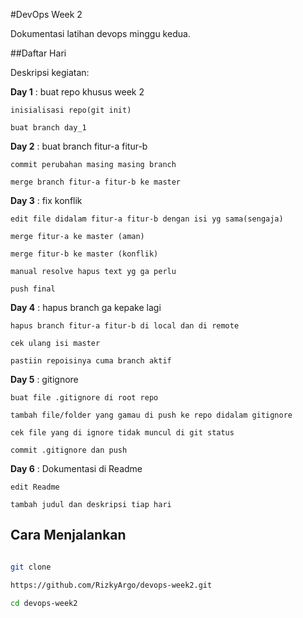 #DevOps Week 2

Dokumentasi latihan devops minggu kedua.

##Daftar Hari

Deskripsi kegiatan:

**Day 1** : buat repo khusus week 2

	inisialisasi repo(git init)

	buat branch day_1

**Day 2** : buat branch fitur-a fitur-b

	commit perubahan masing masing branch

	merge branch fitur-a fitur-b ke master

**Day 3** : fix konflik

	edit file didalam fitur-a fitur-b dengan isi yg sama(sengaja)

	merge fitur-a ke master (aman)

	merge fitur-b ke master (konflik)

	manual resolve hapus text yg ga perlu 

	push final

**Day 4** : hapus branch ga kepake lagi

	hapus branch fitur-a fitur-b di local dan di remote

	cek ulang isi master

	pastiin repoisinya cuma branch aktif

**Day 5** : gitignore

	buat file .gitignore di root repo

	tambah file/folder yang gamau di push ke repo didalam gitignore

	cek file yang di ignore tidak muncul di git status

	commit .gitignore dan push

**Day 6** :  Dokumentasi di Readme

	edit Readme

	tambah judul dan deskripsi tiap hari

## Cara Menjalankan

```bash

git clone

https://github.com/RizkyArgo/devops-week2.git

cd devops-week2
